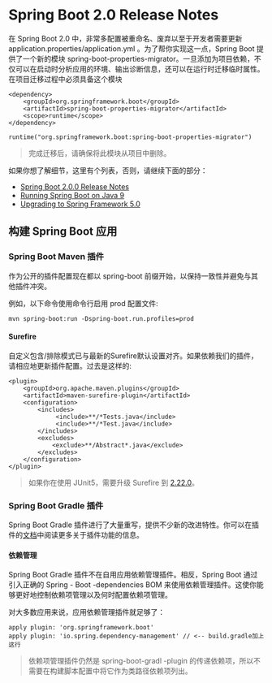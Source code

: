 #	Spring Boot 2.0 Release Notes


在 Spring Boot 2.0 中，非常多配置被重命名、废弃以至于开发者需要更新 application.properties/application.yml 。为了帮你实现这一点，Spring Boot 提供了一个新的模块 spring-boot-properties-migrator。一旦添加为项目依赖，不仅可以在启动时分析应用的环境、输出诊断信息，还可以在运行时迁移临时属性。在项目迁移过程中必须具备这个模块

```
<dependency>
	<groupId>org.springframework.boot</groupId>
	<artifactId>spring-boot-properties-migrator</artifactId>
	<scope>runtime</scope>
</dependency>
```

```
runtime("org.springframework.boot:spring-boot-properties-migrator")
```

>完成迁移后，请确保将此模块从项目中删除。

如果你想了解细节，这里有个列表，否则，请继续下面的部分：

*	[Spring Boot 2.0.0 Release Notes](https://github.com/spring-projects/spring-boot/wiki/Spring-Boot-2.0.0-Release-Notes)
*	[Running Spring Boot on Java 9](https://github.com/spring-projects/spring-boot/wiki/Spring-Boot-with-Java-9)
*	[Upgrading to Spring Framework 5.0](https://github.com/spring-projects/spring-framework/wiki/Upgrading-to-Spring-Framework-5.x#upgrading-to-version-50)

##	构建 Spring Boot 应用
###	Spring Boot Maven 插件
作为公开的插件配置现在都以 spring-boot 前缀开始，以保持一致性并避免与其他插件冲突。

例如，以下命令使用命令行启用 prod 配置文件:

```
mvn spring-boot:run -Dspring-boot.run.profiles=prod
```

####	Surefire
自定义包含/排除模式已与最新的Surefire默认设置对齐。如果依赖我们的插件，请相应地更新插件配置。过去是这样的:

```
<plugin>
	<groupId>org.apache.maven.plugins</groupId>
	<artifactId>maven-surefire-plugin</artifactId>
	<configuration>
		<includes>
			 <include>**/*Tests.java</include>
			 <include>**/*Test.java</include>
		</includes>
		<excludes>
			<exclude>**/Abstract*.java</exclude>
		</excludes>
	</configuration>
</plugin>

```

>如果你在使用 JUnit5，需要升级 Surefire 到 [2.22.0](http://maven.apache.org/surefire/maven-surefire-plugin/examples/junit-platform.html)。

###	Spring Boot Gradle 插件
Spring Boot Gradle 插件进行了大量重写，提供不少新的改进特性。你可以在插件的[文档](https://docs.spring.io/spring-boot/docs/current-SNAPSHOT/gradle-plugin/api/)中阅读更多关于插件功能的信息。

####	依赖管理
Spring Boot Gradle 插件不在自用应用依赖管理插件。相反，Spring Boot 通过引入正确的 Spring - Boot -dependencies BOM 来使用依赖管理插件。这使你能够更好地控制依赖项管理以及何时配置依赖项管理。

对大多数应用来说，应用依赖管理插件就足够了：

```
apply plugin: 'org.springframework.boot'
apply plugin: 'io.spring.dependency-management' // <-- build.gradle加上这行
```

>依赖项管理插件仍然是 spring-boot-gradl -plugin 的传递依赖项，所以不需要在构建脚本配置中将它作为类路径依赖项列出。